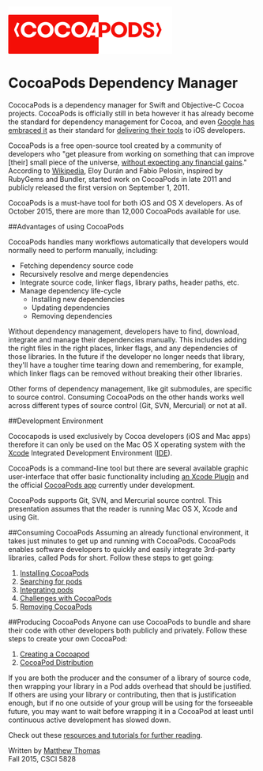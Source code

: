 ![cocoapods-logo](images/cocoapods-logo.png)
# CocoaPods Dependency Manager

CococaPods is a dependency manager for Swift and Objective-C Cocoa projects. CocoaPods is officially still in beta however it has already become the standard for dependency management for Cocoa, and even [Google has embraced it](http://thenextweb.com/insider/2015/05/28/google-is-embracing-cocoapods-to-bring-its-services-to-ios-developers/) as their standard for [delivering their tools](https://cocoapods.org/pods/Google) to iOS developers.  

CocoaPods is a free open-source tool created by a community of developers who "get pleasure from working on something that can improve [their] small piece of the universe, [without expecting any financial gains](https://blog.cocoapods.org/Why-we-dont-accept-donations/)." According to [Wikipedia](https://en.wikipedia.org/wiki/CocoaPods), Eloy Durán and Fabio Pelosin, inspired by RubyGems and Bundler, started work on CocoaPods in late 2011 and publicly released the first version on September 1, 2011.

CocoaPods is a must-have tool for both iOS and OS X developers. As of October 2015, there are more than 12,000 CocoaPods available for use.  

##Advantages of using CocoaPods

CocoaPods handles many workflows automatically that developers would normally need to perform manually, including:  

* Fetching dependency source code
* Recursively resolve and merge dependencies
* Integrate source code, linker flags, library paths, header paths, etc.
* Manage dependency life-cycle
  - Installing new dependencies
  - Updating dependencies
  - Removing dependencies

Without dependency management, developers have to find, download, integrate and manage their dependencies manually. This includes adding the right files in the right places, linker flags, and any dependencies of those libraries. In the future if the developer no longer needs that library, they'll have a tougher time tearing down and remembering, for example, which linker flags can be removed without breaking their other libraries.  

Other forms of dependency management, like git submodules, are specific to source control. Consuming CocoaPods on the other hands works well across different types of source control (Git, SVN, Mercurial) or not at all.  

##Development Environment

Cococapods is used exclusively by Cocoa developers (iOS and Mac apps) therefore it can only be used on the Mac OS X operating system with the [Xcode](https://en.wikipedia.org/wiki/Xcode) Integrated Development Environment ([IDE](https://en.wikipedia.org/wiki/Integrated_development_environment)).

CocoaPods is a command-line tool but there are several available graphic user-interface that offer basic functionality including [an Xcode Plugin](https://github.com/kattrali/cocoapods-xcode-plugin) and the official [CocoaPods app](https://github.com/CocoaPods/CocoaPods-app) currently under development.

CocoaPods supports Git, SVN, and Mercurial source control. This presentation assumes that the reader is running Mac OS X, Xcode and using Git.

##Consuming CocoaPods
Assuming an already functional environment, it takes just minutes to get up and running with CocoaPods. CocoaPods enables software developers to quickly and easily integrate 3rd-party libraries, called Pods for short. Follow these steps to get going:  

1. [Installing CocoaPods](install-cocoapods.md)  
2. [Searching for pods](searching-for-cocoapods.md)  
3. [Integrating pods](integrating-pods.md)  
4. [Challenges with CocoaPods](cocoapod-challenges.md)  
5. [Removing CocoaPods](removing-cocoapods.md)  

##Producing CocoaPods
Anyone can use CocoaPods to bundle and share their code with other developers both publicly and privately. Follow these steps to create your own CocoaPod:  

1. [Creating a Cocoapod](creating-pods.md)  
2. [CocoaPod Distribution](distributing-pods.md)  

If you are both the producer and the consumer of a library of source code, then wrapping your library in a Pod adds  overhead that should be justified. If others are using your library or contributing, then that is justification enough, but if no one outside of your group will be using for the forseeable future, you may want to wait before wrapping it in a CocoaPod at least until continuous active development has slowed down.  

Check out these [resources and tutorials for further reading](Further-reading-and-resources.md).  

Written by [Matthew Thomas](mailto:matt@bocosoft.net)  
Fall 2015, CSCI 5828
